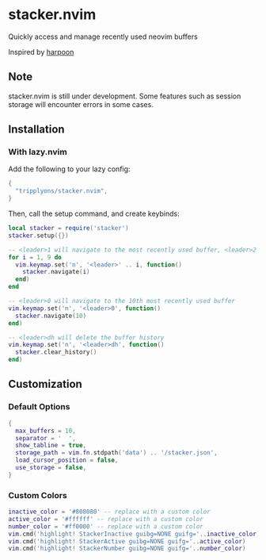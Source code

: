 # stacker.nvim

Quickly access and manage recently used neovim buffers

Inspired by [harpoon](https://github.com/ThePrimeagen/harpoon)

## Note

stacker.nvim is still under development. Some features such as session storage will encounter errors in some cases.

## Installation

### With lazy.nvim

Add the following to your lazy config:

```lua
{
  "tripplyons/stacker.nvim",
}
```

Then, call the setup command, and create keybinds:

```lua
local stacker = require('stacker')
stacker.setup({})

-- <leader>1 will navigate to the most recently used buffer, <leader>2 for 2nd most recently used buffer, etc.
for i = 1, 9 do
  vim.keymap.set('n', '<leader>' .. i, function()
    stacker.navigate(i)
  end)
end

-- <leader>0 will navigate to the 10th most recently used buffer
vim.keymap.set('n', '<leader>0', function()
  stacker.navigate(10)
end)

-- <leader>dh will delete the buffer history
vim.keymap.set('n', '<leader>dh', function()
  stacker.clear_history()
end)
```

## Customization

### Default Options

```lua
{
  max_buffers = 10,
  separator = '  ',
  show_tabline = true,
  storage_path = vim.fn.stdpath('data') .. '/stacker.json',
  load_cursor_position = false,
  use_storage = false,
}
```

### Custom Colors

```lua
inactive_color = '#808080' -- replace with a custom color
active_color = '#ffffff' -- replace with a custom color
number_color = '#ff0000' -- replace with a custom color
vim.cmd('highlight! StackerInactive guibg=NONE guifg='..inactive_color)
vim.cmd('highlight! StackerActive guibg=NONE guifg='..active_color)
vim.cmd('highlight! StackerNumber guibg=NONE guifg='..number_color)
```
